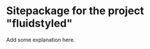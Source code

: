 Sitepackage for the project "fluidstyled"
==============================================================

Add some explanation here.
